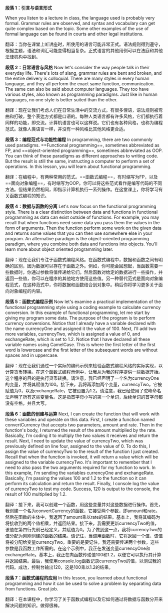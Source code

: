 **段落 1：引言与语言形式** 

When you listen to a lecture in class, the language used is probably very formal. Grammar rules are observed, and syntax and vocabulary can get quite complex based on the topic. Some other examples of the use of formal language can be found in courts and other legal institutions.

翻译：当你在课堂上听讲座时，所使用的语言可能非常正式。语法规则得到遵守，根据主题，语法和词汇可能变得相当复杂。正式语言的其他用例可以在法庭和其他法律机构中找到。

**段落 2：日常语言与风格** 
Now let's consider the way people talk in their everyday life. There's lots of slang, grammar rules are bent and broken, and the entire delivery is colloquial. There are many styles in every human language, and they all perform the exact same function, communication. The same can also be said about computer languages. They too have various styles, also known as programming paradigms. Just like in human languages, no one style is better suited than the other.

翻译：现在让我们考虑人们在日常生活中的交流方式。有很多俚语，语法规则被弯曲和打破，整个表达方式都是口语的。每种人类语言都有许多风格，它们都执行着同样的功能，即交流。计算机语言也可以这样说。它们也有各种风格，也称为编程范式。就像人类语言一样，并没有一种风格比其他风格更合适。

**段落 3：编程范式与功能性编程** 
In programming, there are two commonly used paradigms. ==Functional programming==, sometimes abbreviated as FP, and ==object-oriented programming==, sometimes abbreviated as OOP. You can think of these paradigms as different approaches to writing code. But the result is still the same, instructing a computer to perform a set of operations. In this lesson, you will learn about functional programming.

翻译：在编程中，有两种常用的范式。==函数式编程==，有时缩写为FP，以及==面向对象编程==，有时缩写为OOP。你可以将这些范式看作是编写代码的不同方法。但结果仍然相同，即指示计算机执行一系列操作。在这堂课上，你将学习有关函数式编程的知识。

**段落 4：数据与函数的分离** 
Let's now focus on the functional programming style. There is a clear distinction between data and functions in functional programming as data can exist outside of functions. For example, you may recall that when functions need some data you pass them the values in the form of arguments. Then the function perform some work on the given data and returns some values that you can then use somewhere else in your program. An alternative paradigm is the object-oriented programming paradigm, where you combine both data and functions into objects. You'll learn more about object oriented programming later.

翻译：现在让我们专注于函数式编程风格。在函数式编程中，数据和函数之间有明确的区别，因为数据可以存在于函数之外。例如，你可能会回想起，当函数需要一些数据时，你通过参数将值传递给它们。然后函数对给定的数据进行一些操作，并返回一些值，你可以在程序的其他地方使用这些值。另一种替代范式是面向对象编程范式，在这种范式中，你将数据和函数结合到对象中。稍后你将学习更多关于面向对象编程的内容。

**段落 5：函数式编程示例** 
Now let's examine a practical implementation of the functional programming style using a coding example to calculate currency conversion. In this example of functional programming, let me start by giving my program some data. The purpose of the program is to perform currency conversions. Notice that I already have a variable declared with the name currencyOne and assigned it the value of 100. Next, I'll add two more variables, currencyTwo, which is assigned a value of 0, and exchangeRate, which is set to 1.2. Notice that I have declared all these variable names using CamelCase. This is where the first letter of the first word is lowercase and the first letter of the subsequent words are without spaces and in uppercase.

翻译：现在让我们通过一个实际的编码示例来检验函数式编程风格的实际实现，以计算货币转换。在这个函数式编程示例中，让我从为我的程序提供一些数据开始。这个程序的目的是执行货币转换。请注意，我已经声明了一个名为currencyOne的变量，并将其赋值为100。接下来，我将再添加两个变量，currencyTwo，它被赋值为0，以及exchangeRate，它被设置为1.2。请注意，我已经使用了驼峰命名法声明了所有这些变量名。这是指首字母小写的第一个单词，后续单词的首字母都没有空格，并且大写。

**段落 6：函数的创建与运算** 
Next, I can create the function that will work with these variables and operate on this data. First, I create a function named convertCurrency that accepts two parameters, amount and rate. Then in the function's body, I returned the result of the amount multiplied by the rate. Basically, I'm coding it to multiply the two values it receives and return the result. Next, I need to update the value of currencyTwo, which was previously defined on line four, assigned to the value of 0. To do this, I assign the value of currencyTwo to the result of the function I just created. Recall that when the function is invoked, it will return a value which will be assigned to the variable currencyTwo. It's important to remember that I need to also pass the two arguments required for my function to work. In this example, I'm sending the variables currencyOne and exchangeRate. Basically, I'm passing the values 100 and 1.2 to the function so it can perform its calculation and return the result. Finally, I console log the value of currencyTwo to test my code. Success, 120 is output to the console, the result of 100 multiplied by 1.2.

翻译：接下来，我可以创建一个函数，用这些变量并对这些数据进行操作。首先，我创建一个名为convertCurrency的函数，它接受两个参数，即amount和rate。然后在函数的主体中，我返回了amount乘以rate的结果。基本上，我将其编码为将接收到的两个值相乘，并返回结果。接下来，我需要更新currencyTwo的值，该值在第四行先前已经定义，并赋值为0。为了做到这一点，我将currencyTwo的值分配为刚刚创建的函数的结果。请记住，当调用函数时，它将返回一个值，该值将被分配给变量currencyTwo。重要的是要记住，我还需要传递两个参数，这些参数是我函数工作所需的。在这个示例中，我正在发送变量currencyOne和exchangeRate。基本上，我正在向函数传递值100和1.2，以便它可以执行其计算并返回结果。最后，我使用console.log函数记录currencyTwo的值，以测试我的代码。成功，控制台输出120，这是100乘以1.2的结果。

**段落 7：函数式编程的应用** 
In this lesson, you learned about functional programming and how it can be used to solve a problem by separating data from functions. Great job.

翻译：在本课程中，你学习了关于函数式编程以及它如何通过将数据与函数分开来解决问题的知识。做得很棒。
